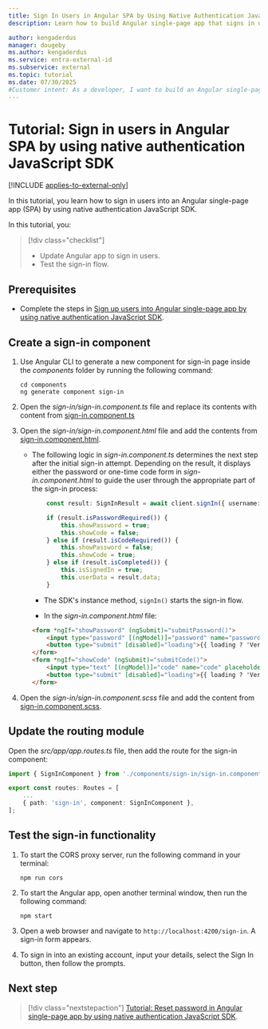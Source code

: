 ```yaml
---
title: Sign In Users in Angular SPA by Using Native Authentication JavaScript SDK
description: Learn how to build Angular single-page app that signs in users into an external tenant by using native authentication JavaScript SDK.

author: kengaderdus
manager: dougeby
ms.author: kengaderdus
ms.service: entra-external-id
ms.subservice: external
ms.topic: tutorial
ms.date: 07/30/2025
#Customer intent: As a developer, I want to build an Angular single-page application that uses native authentication JavaScript SDK so that I can sign in users with a username (email) and password or email with one-time passcode.
---
```


# Tutorial: Sign in users in Angular SPA by using native authentication JavaScript SDK

[!INCLUDE [applies-to-external-only](../external-id/includes/applies-to-external-only.md)]

In this tutorial, you learn how to sign in users into an Angular single-page app (SPA) by using native authentication JavaScript SDK. 

In this tutorial, you:

>[!div class="checklist"]
>
> - Update Angular app to sign in users.
> - Test the sign-in flow.

## Prerequisites

- Complete the steps in [Sign up users into Angular single-page app by using native authentication JavaScript SDK](tutorial-native-authentication-single-page-app-angular-sign-up.md).

## Create a sign-in component

1. Use Angular CLI to generate a new component for sign-in page inside the *components* folder by running the following command:

    ```console
    cd components
    ng generate component sign-in
    ```

1. Open the *sign-in/sign-in.component.ts* file and replace its contents with content from [sign-in.component.ts](https://github.com/Azure-Samples/ms-identity-ciam-native-javascript-samples/blob/main/typescript/native-auth/angular-sample/src/app/components/sign-in/sign-in.component.ts)

1. Open the  *sign-in/sign-in.component.html* file and add the contents from [sign-in.component.html](https://github.com/Azure-Samples/ms-identity-ciam-native-javascript-samples/blob/main/typescript/native-auth/angular-sample/src/app/components/sign-in/sign-in.component.html).

    - The following logic in *sign-in.component.ts* determines the next step after the initial sign-in attempt. Depending on the result, it displays either the password or one-time code form in *sign-in.component.html* to guide the user through the appropriate part of the sign-in process:     

        ```typescript
            const result: SignInResult = await client.signIn({ username: this.username });
        
            if (result.isPasswordRequired()) {
                this.showPassword = true;
                this.showCode = false;
            } else if (result.isCodeRequired()) {
                this.showPassword = false;
                this.showCode = true;
            } else if (result.isCompleted()) {
                this.isSignedIn = true;
                this.userData = result.data;
            }
        ```
        - The SDK's instance method, `signIn()` starts the sign-in flow.

        - In the *sign-in.component.html* file:

        ```html
        <form *ngIf="showPassword" (ngSubmit)="submitPassword()">
            <input type="password" [(ngModel)]="password" name="password" placeholder="Password" required />
            <button type="submit" [disabled]="loading">{{ loading ? 'Verifying...' : 'Submit Password' }}</button>
        </form>
        <form *ngIf="showCode" (ngSubmit)="submitCode()">
            <input type="text" [(ngModel)]="code" name="code" placeholder="OTP Code" required />
            <button type="submit" [disabled]="loading">{{ loading ? 'Verifying...' : 'Submit Code' }}</button>
        </form>
        ```

4. Open the *sign-in/sign-in.component.scss* file and add the content from [sign-in.component.scss](https://github.com/Azure-Samples/ms-identity-ciam-native-javascript-samples/blob/main/typescript/native-auth/angular-sample/src/app/components/sign-in/sign-in.component.scss).

## Update the routing module

Open the *src/app/app.routes.ts* file, then add the route for the sign-in component:

```typescript
import { SignInComponent } from './components/sign-in/sign-in.component';

export const routes: Routes = [
    ...
    { path: 'sign-in', component: SignInComponent },
];
```

## Test the sign-in functionality

1. To start the CORS proxy server, run the following command in your terminal:

    ```console
    npm run cors
    ```

1. To start the Angular app, open another terminal window, then run the following command:

    ```console
    npm start
    ```

1. Open a web browser and navigate to `http://localhost:4200/sign-in`. A sign-in form appears.

1. To sign in into an existing account, input your details, select the Sign In button, then follow the prompts.

## Next step

> [!div class="nextstepaction"]
> [Tutorial: Reset password in Angular single-page app by using native authentication JavaScript SDK](tutorial-native-authentication-single-page-app-angular-reset-password.md).
